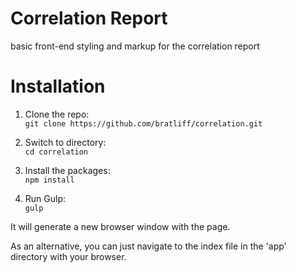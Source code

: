 # Correlation Report
basic front-end styling and markup for the correlation report

# Installation

1. Clone the repo:  
`git clone https://github.com/bratliff/correlation.git`

2. Switch to directory:  
`cd correlation`

3. Install the packages:  
`npm install`

4. Run Gulp:  
`gulp`  

It will generate a new browser window with the page.  

As an alternative, you can just navigate to the index file in the 'app' directory with your browser. 
